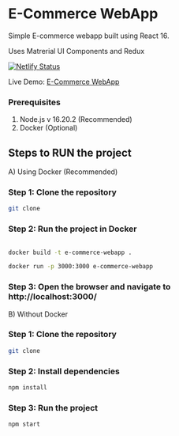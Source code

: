 # E-Commerce WebApp 

Simple E-commerce webapp built using React 16.

Uses Matrerial UI Components and Redux

[![Netlify Status](https://api.netlify.com/api/v1/badges/e5032fdd-bb4c-4068-ad2c-2f8d52060b52/deploy-status)](https://ecomwebappis.netlify.app)

Live Demo: [E-Commerce WebApp](https://ecomwebappis.netlify.app)

### Prerequisites

1. Node.js v 16.20.2 (Recommended)
2. Docker (Optional)


## Steps to RUN the project
A) Using Docker (Recommended)

### Step 1: Clone the repository
```bash
git clone
```

### Step 2: Run the project in Docker
```bash

docker build -t e-commerce-webapp .

docker run -p 3000:3000 e-commerce-webapp
```

### Step 3: Open the browser and navigate to http://localhost:3000/

B) Without Docker
### Step 1: Clone the repository
```bash
git clone
```

### Step 2: Install dependencies
```bash
npm install
```

### Step 3: Run the project
```bash
npm start
```
